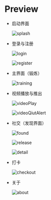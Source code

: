 # Preview

 - 启动界面

	![splash](https://github.com/djzhao627/fitness_Android/blob/master/Preview/splash.jpg)

 - 登录与注册
	
	![login](https://github.com/djzhao627/fitness_Android/blob/master/Preview/login.png)
	
	![register](https://github.com/djzhao627/fitness_Android/blob/master/Preview/register.png)

 - 主界面（锻炼）

	![training](https://github.com/djzhao627/fitness_Android/blob/master/Preview/train.png)

 - 视频播放与推出

	![videoPlay](https://github.com/djzhao627/fitness_Android/blob/master/Preview/videoPlay.png)

	![videoQiutAlert](https://github.com/djzhao627/fitness_Android/blob/master/Preview/videoQiutAlert.png)

 - 社交（发现界面）

	![found](https://github.com/djzhao627/fitness_Android/blob/master/Preview/found.jpg)

	![release](https://github.com/djzhao627/fitness_Android/blob/master/Preview/release.jpg)

	![detail](https://github.com/djzhao627/fitness_Android/blob/master/Preview/newsDetail.png)

 - 打卡

	![checkout](https://github.com/djzhao627/fitness_Android/blob/master/Preview/checkout.png)

 - 关于

	![about](https://github.com/djzhao627/fitness_Android/blob/master/Preview/aboutme.png)

	

